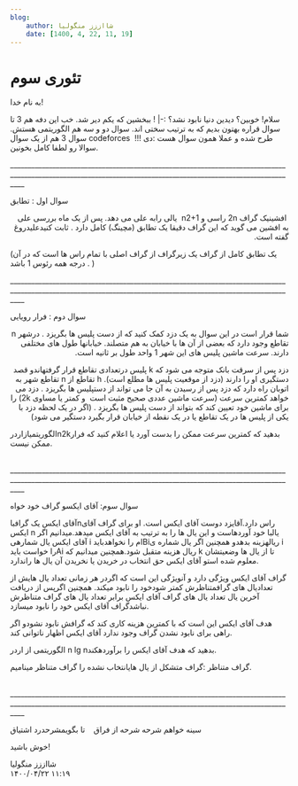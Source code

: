 ```yaml
---
blog:
    author: شااززز منگولیا
    date: [1400, 4, 22, 11, 19]
---
```

# تئوری سوم

<div class="cnt">
به نام خدا!<p>سلام! خوبین؟ دیدین دنیا نابود نشد؟ :-| ! ببخشین که یکم دیر شد. خب این دفه هم 3 تا سوال قراره بهتون بدیم که به ترتیب سختی اند. سوال دو و سه هم الگوریتمی هستش. سوال 3 هم از یک سوال codeforces طرح شده و عملا همون سوال هست :دی !!!  سوالا رو لطفا کامل بخونین.</p>
<p>________________________________________________________________________________________________________________________________________________________________</p>
<p>سوال اول : تطابق</p>
<p dir="rtl" id="internal-source-marker_0.4015584565188033"> افشینیک گراف 2n راسی و n2+1
  یالی رابه علی می دهد. پس از یک ماه بررسی علی به افشین می گوید که این
 گراف دقیقا یک تطابق (مچینگ) کامل دارد . ثابت کنیدعلیدروغ گفته است.</p>
(یک تطابق کامل از گراف یک زیرگراف از گراف اصلی با تمام راس ها است که در آن درجه همه رئوس 1 باشد . )<p></p>
<p>________________________________________________________________________________________________________________________________________________________________</p>
<p>سوال دوم : فرار رویایی</p>
<p dir="rtl" id="internal-source-marker_0.4015584565188033">شما قرار است در این سوال به یک دزد کمک کنید که از دست پلیس ها بگریزد . 
درشهر n تقاطع وجود دارد که بعضی از آن ها با خیابان به هم متصلند. 
خیابانها طول های مختلفی دارند. سرعت ماشین پلیس های این شهر 1 واحد طول
 بر ثانیه است.</p>
<p dir="rtl">دزد
 پس از سرقت بانک متوجه می شود که k پلیس درتعدادی تقاطع قرار گرفتهاندو 
قصد دستگیری او را دارند (دزد از موقعیت پلیس ها مطلع است). h تقاطع از n 
تقاطع شهر به اتوبان راه دارد که دزد پس از رسیدن به آن جا می تواند از دستپلیس ها بگریزد . دزد می خواهد کمترین سرعت (سرعت ماشین عددی صحیح مثبت 
است  و کمتر یا مساوی 2k) را برای ماشین خود تعیین کند که بتواند از دست پلیس ها بگریزد . (اگر 
در یک لحظه دزد با یکی از پلیس ها در یک تقاطع یا در یک نقطه از خیابان 
قرار بگیرد دستگیر می شود)</p>
<p>الگوریتمیازاردرn2kبدهید که کمترین سرعت ممکن را بدست آورد یا اعلام کنید که فرار ممکن نیست.</p>
<p><br/>________________________________________________________________________________________________________________________________________________________________</p>
<p>سوال سوم: آقای ایکسو گراف خود خواه</p>
<p>آقای ایکس یک گرافباnراس دارد.آقایزد دوست آقای ایکس است. او برای گراف آقای ایکس n یالبا خود آوردهاست و این یال ها را به ترتیب به آقای ایکس میدهد.میدانیم اگر آقای ایکس یال شمارهی i ام را نخواهدبایدBiریالهزینه بدهدو همچنین اگر یال شماره ی i را خواست بایدAi ریال هزینه متقبل شود.همچنین میدانیم که k تا از یال ها وضعیتشان معلوم شده استو آقای ایکس حق انتخاب در خریدن یا نخریدن آن یال ها راندارد.</p>
<p>گراف آقای ایکس ویژگی دارد و آنویژگی این است که اگردر هر زمانی تعداد یال هایش از تعدادیال های گرافمتناظرش کمتر شودخود را نابود میکند. همچنین اگرپس از دریافت آخرین یال تعداد یال های گراف آقای ایکس برابر تعداد یال های گراف متناظرش نباشدگراف آقای ایکس خود را نابود میسازد.</p>
<p>هدف آقای ایکس این است که با کمترین هزینه کاری کند که گرافش نابود نشودو اگر راهی برای نابود نشدن گراف وجود ندارد آقای ایکس اظهار ناتوانی کند.</p>
<p>الگوریتمی از اردر n lg nبدهید که هدف آقای ایکس را برآوردهکند.</p>
<p>گراف متناظر :گراف متشکل از یال هایانتخاب نشده را گراف متناظر مینامیم.</p>
<p><br/>________________________________________________________________________________________________________________________________________________________________</p>
<p>سینه خواهم شرحه شرحه از فراق    تا بگویمشرحدرد اشتیاق</p>
<p>خوش باشید!</p>
<p></p>

</div>

<div class="blog-info">
    <div class="blog-author">شااززز منگولیا</div>
    <div class="blog-date">۱۴۰۰/۰۴/۲۲ ۱۱:۱۹</div>
</div>

